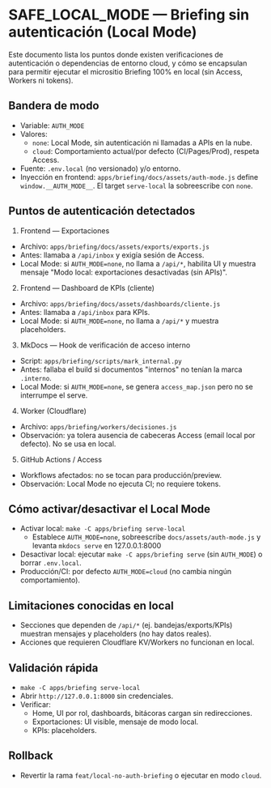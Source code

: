# SAFE_LOCAL_MODE — Briefing sin autenticación (Local Mode)

Este documento lista los puntos donde existen verificaciones de autenticación o dependencias de entorno cloud, y cómo se encapsulan para permitir ejecutar el micrositio Briefing 100% en local (sin Access, Workers ni tokens).

## Bandera de modo
- Variable: `AUTH_MODE`
- Valores:
  - `none`: Local Mode, sin autenticación ni llamadas a APIs en la nube.
  - `cloud`: Comportamiento actual/por defecto (CI/Pages/Prod), respeta Access.
- Fuente: `.env.local` (no versionado) y/o entorno.
- Inyección en frontend: `apps/briefing/docs/assets/auth-mode.js` define `window.__AUTH_MODE__`. El target `serve-local` la sobreescribe con `none`.

## Puntos de autenticación detectados

1) Frontend — Exportaciones
- Archivo: `apps/briefing/docs/assets/exports/exports.js`
- Antes: llamaba a `/api/inbox` y exigía sesión de Access.
- Local Mode: si `AUTH_MODE=none`, no llama a `/api/*`, habilita UI y muestra mensaje "Modo local: exportaciones desactivadas (sin APIs)".

2) Frontend — Dashboard de KPIs (cliente)
- Archivo: `apps/briefing/docs/assets/dashboards/cliente.js`
- Antes: llamaba a `/api/inbox` para KPIs.
- Local Mode: si `AUTH_MODE=none`, no llama a `/api/*` y muestra placeholders.

3) MkDocs — Hook de verificación de acceso interno
- Script: `apps/briefing/scripts/mark_internal.py`
- Antes: fallaba el build si documentos "internos" no tenían la marca `.interno`.
- Local Mode: si `AUTH_MODE=none`, se genera `access_map.json` pero no se interrumpe el serve.

4) Worker (Cloudflare)
- Archivo: `apps/briefing/workers/decisiones.js`
- Observación: ya tolera ausencia de cabeceras Access (email local por defecto). No se usa en local.

5) GitHub Actions / Access
- Workflows afectados: no se tocan para producción/preview.
- Observación: Local Mode no ejecuta CI; no requiere tokens.

## Cómo activar/desactivar el Local Mode

- Activar local: `make -C apps/briefing serve-local`
  - Establece `AUTH_MODE=none`, sobreescribe `docs/assets/auth-mode.js` y levanta `mkdocs serve` en 127.0.0.1:8000
- Desactivar local: ejecutar `make -C apps/briefing serve` (sin `AUTH_MODE`) o borrar `.env.local`.
- Producción/CI: por defecto `AUTH_MODE=cloud` (no cambia ningún comportamiento).

## Limitaciones conocidas en local
- Secciones que dependen de `/api/*` (ej. bandejas/exports/KPIs) muestran mensajes y placeholders (no hay datos reales).
- Acciones que requieren Cloudflare KV/Workers no funcionan en local.

## Validación rápida
- `make -C apps/briefing serve-local`
- Abrir `http://127.0.0.1:8000` sin credenciales.
- Verificar:
  - Home, UI por rol, dashboards, bitácoras cargan sin redirecciones.
  - Exportaciones: UI visible, mensaje de modo local.
  - KPIs: placeholders.

## Rollback
- Revertir la rama `feat/local-no-auth-briefing` o ejecutar en modo `cloud`.
